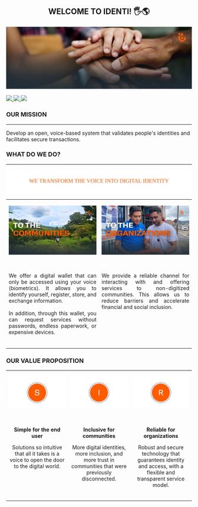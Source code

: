 
## <p align="center">WELCOME TO <b>IDENTI</b>! 🖐️🌎</p>

![front page](front_page.png)
<p >
  <a href="https://youtube.com/@identi-mo4yy" target="_blank">
    <img src="https://img.shields.io/badge/YouTube-FF0000?style=for-the-badge&logo=youtube&logoColor=white"/>
  </a>
  <a href="https://www.linkedin.com/company/identi-oficial/" target="_blank">
    <img src="https://img.shields.io/badge/LinkedIn-0A66C2?style=for-the-badge&logo=linkedin&logoColor=white"/>
  </a>
  <a href="https://facebook.com/share/178E5Jv4ik/" target="_blank">
    <img src="https://img.shields.io/badge/Facebook-1877F2?style=for-the-badge&logo=facebook&logoColor=white"/>
  </a>
</p>

### OUR MISSION
---
Develop an open, voice-based system that validates people's identities and facilitates secure transactions.

### WHAT DO WE DO?
---
<p align="center"><img src="wedo.svg" /></p>

<table>
  <tr>
    <td valign="top" width="50%">
      <p align="center"><img src="communities.png" width="100%" title="communities"></p><br>
      <p align="justify">We offer a digital wallet that can only be accessed using your voice (biometrics). 
      It allows you to identify yourself, register, store, and exchange information. 
      <br><br>
      In addition, through this wallet, you can request services without passwords, 
      endless paperwork, or expensive devices.</p><br>
    </td>
    <td valign="top" width="50%">
      <p align="center"><img src="organization.png" width="100%" title="organization"></p><br>
     <p align="justify"> We provide a reliable channel for interacting with and offering services to 
      non-digitized communities. This allows us to reduce barriers and accelerate 
      financial and social inclusion.</p><br>
    </td>
  </tr>
</table>



### OUR VALUE PROPOSITION

<table>
  <tr>
    <td valign="top" width="33%">
      <p align="center"><img src="s.png" width="200"></p><br>
      <p align="center"><b>Simple for the end user</b></p>
      <p align="center">Solutions so intuitive that all it takes is a voice
      to open the door to the digital world.</p><br>
    </td>
    <td valign="top" width="33%">
      <p align="center"><img src="i.png" width="200"></p><br>
      <p align="center"><b>Inclusive for communities</b></p>
      <p align="center">More digital identities, more inclusion, and more trust
      in communities that were previously disconnected.</p><br>
    </td>
   <td valign="top" width="33%">
     <p align="center"><img src="r.png" width="200"></p><br>
      <p align="center"><b>Reliable for organizations</b></p>
     <p align="center"> Robust and secure technology that guarantees identity
      and access, with a flexible and transparent service model.</p><br>
    </td>
  </tr>
</table>


